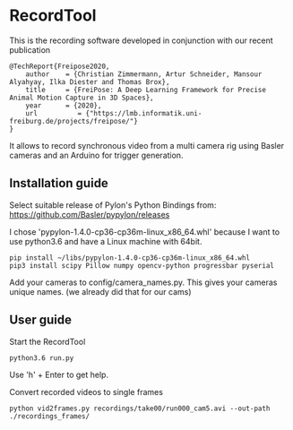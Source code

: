 # RecordTool

This is the recording software developed in conjunction with our recent publication

    @TechReport{Freipose2020,
        author    = {Christian Zimmermann, Artur Schneider, Mansour Alyahyay, Ilka Diester and Thomas Brox},
        title     = {FreiPose: A Deep Learning Framework for Precise Animal Motion Capture in 3D Spaces},
        year      = {2020},
        url          = {"https://lmb.informatik.uni-freiburg.de/projects/freipose/"}
    }

It allows to record synchronous video from a multi camera rig using Basler cameras and an Arduino for trigger generation.

## Installation guide
Select suitable release of Pylon's Python Bindings from:
    https://github.com/Basler/pypylon/releases

I chose 'pypylon-1.4.0-cp36-cp36m-linux_x86_64.whl' because I want to use python3.6 and have a Linux machine with 64bit.

    pip install ~/libs/pypylon-1.4.0-cp36-cp36m-linux_x86_64.whl
    pip3 install scipy Pillow numpy opencv-python progressbar pyserial

Add your cameras to config/camera_names.py. This gives your cameras unique names. (we already did that for our cams)

## User guide

Start the RecordTool
    
    python3.6 run.py
    
Use 'h' + Enter to get help.

Convert recorded videos to single frames


    python vid2frames.py recordings/take00/run000_cam5.avi --out-path ./recordings_frames/

